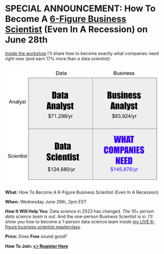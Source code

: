 
# SPECIAL ANNOUNCEMENT: How To Become A <u>6-Figure Business Scientist</u> (Even In A Recession) on June 28th

[Inside the workshop](https://learn.business-science.io/registration-2-page?el=website) I'll share how to become exactly what companies need right now (and earn 17% more than a data scientist):

![Business Scientist](/assets/business-science-cube-2.jpg)

**What:** How To Become A 6-Figure Business Scientist (Even In A Recession)

**When:** Wednesday June 28th, 2pm EST

**How It Will Help You:** Data science in 2023 has changed. *The 10+ person data science team is out.* And the one-person Business Scientist is in. I'll show you how to become a 1-person data science team inside [my LIVE 6-figure business scientist masterclass](https://learn.business-science.io/registration-2-page?el=website). 

**Price:** Does **Free** sound good?

**How To Join:** [**👉 Register Here**](https://learn.business-science.io/registration-2-page?el=website)

<!--
# SPECIAL ANNOUNCEMENT: ChatGPT for Data Scientists Workshop on June 7th

[Inside the workshop](https://us02web.zoom.us/webinar/register/1716838099992/WN_ANCfXeRtRsGiiPzK8N_OTw) I'll share how I built a Machine Learning Powered Production Shiny App with `ChatGPT` (extends this data analysis to an *insane* production app):

![ChatGPT for Data Scientists](/assets/lab_82_chatgpt_rcode.jpg)

**What:** ChatGPT for Data Scientists

**When:** Wednesday June 7th, 2pm EST

**How It Will Help You:** Whether you are new to data science or are an expert, ChatGPT is changing the game. There's a ton of hype. But how can ChatGPT actually help you become a better data scientist and help you stand out in your career? I'll show you inside [my free chatgpt for data scientists workshop](https://us02web.zoom.us/webinar/register/1716838099992/WN_ANCfXeRtRsGiiPzK8N_OTw). 

**Price:** Does **Free** sound good?

**How To Join:** [**👉 Register Here**](https://us02web.zoom.us/webinar/register/1716838099992/WN_ANCfXeRtRsGiiPzK8N_OTw)
-->